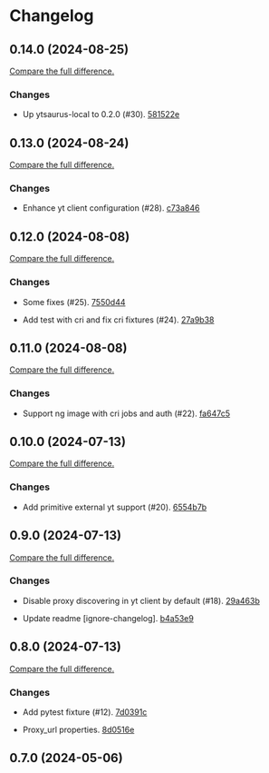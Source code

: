 # Changelog

## 0.14.0 (2024-08-25)

[Compare the full difference.](https://github.com/dmi-feo/testcontainers-yt-local/compare/0.13.0...0.14.0)

### Changes

- Up ytsaurus-local to 0.2.0 (#30). [581522e](https://github.com/dmi-feo/testcontainers-yt-local/commit/581522e166695ab14bc89072ac49b97420abec3f)
    

## 0.13.0 (2024-08-24)

[Compare the full difference.](https://github.com/dmi-feo/testcontainers-yt-local/compare/0.12.0...0.13.0)

### Changes

- Enhance yt client configuration (#28). [c73a846](https://github.com/dmi-feo/testcontainers-yt-local/commit/c73a84673831863ee33b9771724e6e43c6e4c2b0)
    

## 0.12.0 (2024-08-08)

[Compare the full difference.](https://github.com/dmi-feo/testcontainers-yt-local/compare/0.11.0...0.12.0)

### Changes

- Some fixes (#25). [7550d44](https://github.com/dmi-feo/testcontainers-yt-local/commit/7550d447a7ab09e0bca2d923577b303961f77506)
    
- Add test with cri and fix cri fixtures (#24). [27a9b38](https://github.com/dmi-feo/testcontainers-yt-local/commit/27a9b387c65d35ae5d99293d7e54d4b46b9ea896)
    

## 0.11.0 (2024-08-08)

[Compare the full difference.](https://github.com/dmi-feo/testcontainers-yt-local/compare/0.10.0...0.11.0)

### Changes

- Support ng image with cri jobs and auth (#22). [fa647c5](https://github.com/dmi-feo/testcontainers-yt-local/commit/fa647c50298ee24a224a805bfc668aa2e6ac7dd0)
    

## 0.10.0 (2024-07-13)

[Compare the full difference.](https://github.com/dmi-feo/testcontainers-yt-local/compare/0.9.0...0.10.0)

### Changes

- Add primitive external yt support (#20). [6554b7b](https://github.com/dmi-feo/testcontainers-yt-local/commit/6554b7b75f88095b9c38429fe1249dcf45f6040c)
    

## 0.9.0 (2024-07-13)

[Compare the full difference.](https://github.com/dmi-feo/testcontainers-yt-local/compare/0.8.0...0.9.0)

### Changes

- Disable proxy discovering in yt client by default (#18). [29a463b](https://github.com/dmi-feo/testcontainers-yt-local/commit/29a463ba8e9ccf97ffc8ef06b7a8965e58179a62)
    
- Update readme [ignore-changelog]. [b4a53e9](https://github.com/dmi-feo/testcontainers-yt-local/commit/b4a53e98a88e984206296c9e27b13a5a41515be7)
    

## 0.8.0 (2024-07-13)

[Compare the full difference.](https://github.com/dmi-feo/testcontainers-yt-local/compare/0.7.0...0.8.0)

### Changes

- Add pytest fixture (#12). [7d0391c](https://github.com/dmi-feo/testcontainers-yt-local/commit/7d0391c95217fa9f641b1a75f04e1af8f09ae739)
    
- Proxy_url properties. [8d0516e](https://github.com/dmi-feo/testcontainers-yt-local/commit/8d0516e3e72d06299a873d42bc6ad0b72439fd79)
    

## 0.7.0 (2024-05-06)
